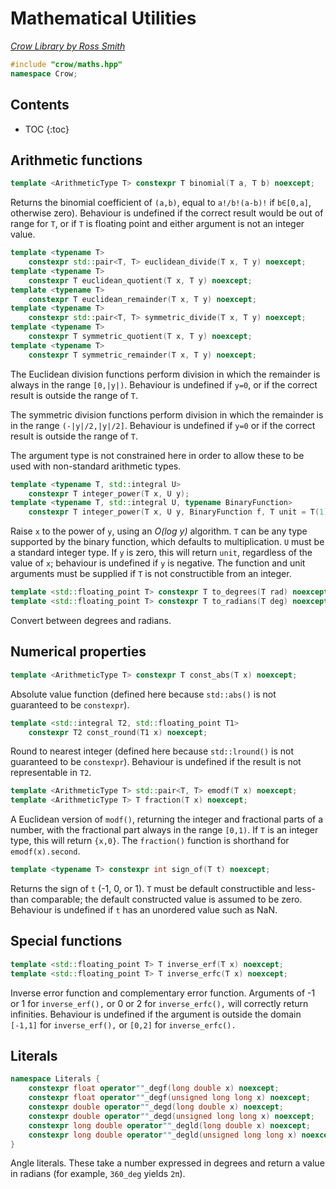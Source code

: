 # Mathematical Utilities

_[Crow Library by Ross Smith](index.html)_

```c++
#include "crow/maths.hpp"
namespace Crow;
```

## Contents

* TOC
{:toc}

## Arithmetic functions

```c++
template <ArithmeticType T> constexpr T binomial(T a, T b) noexcept;
```

Returns the binomial coefficient of `(a,b)`, equal to `a!/b!(a-b)!` if
`b∈[0,a]`, otherwise zero). Behaviour is undefined if the correct result would
be out of range for `T`, or if `T` is floating point and either argument is
not an integer value.

```c++
template <typename T>
    constexpr std::pair<T, T> euclidean_divide(T x, T y) noexcept;
template <typename T>
    constexpr T euclidean_quotient(T x, T y) noexcept;
template <typename T>
    constexpr T euclidean_remainder(T x, T y) noexcept;
template <typename T>
    constexpr std::pair<T, T> symmetric_divide(T x, T y) noexcept;
template <typename T>
    constexpr T symmetric_quotient(T x, T y) noexcept;
template <typename T>
    constexpr T symmetric_remainder(T x, T y) noexcept;
```

The Euclidean division functions perform division in which the remainder is
always in the range `[0,|y|)`. Behaviour is undefined if `y=0`, or if the
correct result is outside the range of `T`.

The symmetric division functions perform division in which the remainder is in
the range `(-|y|/2,|y|/2]`. Behaviour is undefined if `y=0` or if the correct
result is outside the range of `T`.

The argument type is not constrained here in order to allow these to be used
with non-standard arithmetic types.

```c++
template <typename T, std::integral U>
    constexpr T integer_power(T x, U y);
template <typename T, std::integral U, typename BinaryFunction>
    constexpr T integer_power(T x, U y, BinaryFunction f, T unit = T(1));
```

Raise `x` to the power of `y`, using an _O(log y)_ algorithm. `T` can be any
type supported by the binary function, which defaults to multiplication. `U`
must be a standard integer type. If `y` is zero, this will return `unit`,
regardless of the value of `x`; behaviour is undefined if `y` is negative.
The function and unit arguments must be supplied if `T` is not constructible
from an integer.

```c++
template <std::floating_point T> constexpr T to_degrees(T rad) noexcept;
template <std::floating_point T> constexpr T to_radians(T deg) noexcept;
```

Convert between degrees and radians.

## Numerical properties

```c++
template <ArithmeticType T> constexpr T const_abs(T x) noexcept;
```

Absolute value function (defined here because `std::abs()` is not guaranteed
to be `constexpr`).

```c++
template <std::integral T2, std::floating_point T1>
    constexpr T2 const_round(T1 x) noexcept;
```

Round to nearest integer (defined here because `std::lround()` is not
guaranteed to be `constexpr`). Behaviour is undefined if the result is not
representable in `T2`.

```c++
template <ArithmeticType T> std::pair<T, T> emodf(T x) noexcept;
template <ArithmeticType T> T fraction(T x) noexcept;
```

A Euclidean version of `modf()`, returning the integer and fractional parts of
a number, with the fractional part always in the range `[0,1)`. If `T` is an
integer type, this will return `{x,0}`. The `fraction()` function is
shorthand for `emodf(x).second`.

```c++
template <typename T> constexpr int sign_of(T t) noexcept;
```

Returns the sign of `t` (-1, 0, or 1). `T` must be default constructible and
less-than comparable; the default constructed value is assumed to be zero.
Behaviour is undefined if `t` has an unordered value such as NaN.

## Special functions

```c++
template <std::floating_point T> T inverse_erf(T x) noexcept;
template <std::floating_point T> T inverse_erfc(T x) noexcept;
```

Inverse error function and complementary error function. Arguments of -1 or 1
for `inverse_erf(),` or 0 or 2 for `inverse_erfc(),` will correctly return
infinities. Behaviour is undefined if the argument is outside the domain
`[-1,1]` for `inverse_erf(),` or `[0,2]` for `inverse_erfc().`

## Literals

```c++
namespace Literals {
    constexpr float operator""_degf(long double x) noexcept;
    constexpr float operator""_degf(unsigned long long x) noexcept;
    constexpr double operator""_degd(long double x) noexcept;
    constexpr double operator""_degd(unsigned long long x) noexcept;
    constexpr long double operator""_degld(long double x) noexcept;
    constexpr long double operator""_degld(unsigned long long x) noexcept;
}
```

Angle literals. These take a number expressed in degrees and return a value in
radians (for example, `360_deg` yields `2π`).
